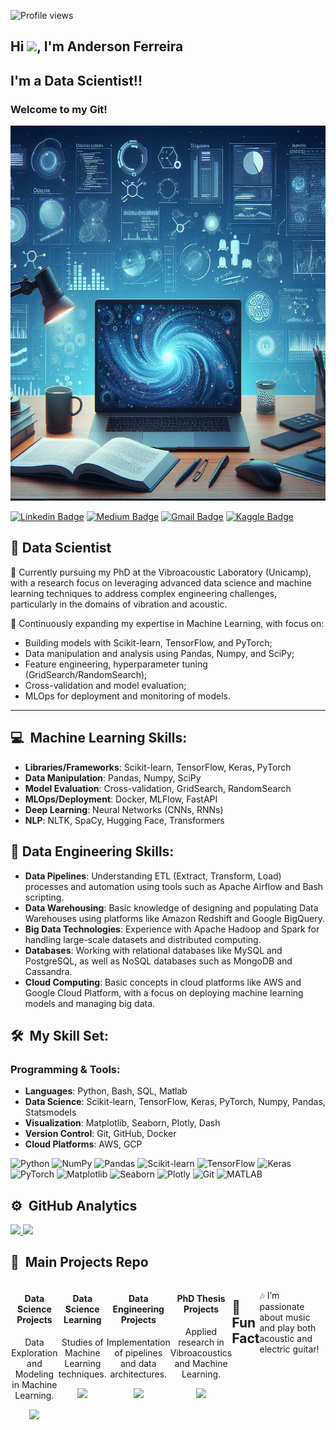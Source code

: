 <p align="left"> <img src="https://komarev.com/ghpvc/?username=anderson-ferreira-83&color=yellow" alt="Profile views"/>
  
## Hi <img src="https://raw.githubusercontent.com/kaueMarques/kaueMarques/master/hi.gif" width="35px">, I'm Anderson Ferreira

## I'm a Data Scientist!! 

### Welcome to my Git!

<p align="center">
  <img src="GithubProfile.png" alt="Welcome to my GitHub" width="600" height="600">
</p>

[![Linkedin Badge](https://img.shields.io/badge/-LinkedIn-blue?style=flat-square&logo=Linkedin&logoColor=white&link=https://www.linkedin.com/in/anderson-henrique-rodrigues-ferreira-1a473138/)](https://www.linkedin.com/in/anderson-henrique-rodrigues-ferreira-1a473138/)
[![Medium Badge](https://img.shields.io/badge/-Medium-black?style=flat-square&logo=Medium&logoColor=white&link=https://medium.com/@derdickferreira)](https://medium.com/@derdickferreira)
[![Gmail Badge](https://img.shields.io/badge/-Gmail-red?style=flat-square&logo=Gmail&logoColor=white&link=a058899@dac.unicamp.br)](mailto:a058899@dac.unicamp.br)
[![Kaggle Badge](https://img.shields.io/badge/-Kaggle-blue?style=flat-square&logo=Kaggle&logoColor=white&link=https://www.kaggle.com/anderson83data)](https://www.kaggle.com/anderson83data)

## 🎲 Data Scientist

🔬 Currently pursuing my PhD at the Vibroacoustic Laboratory (Unicamp), with a research focus on leveraging advanced data science and machine learning techniques to address complex engineering challenges, particularly in the domains of vibration and acoustic.

🌱 Continuously expanding my expertise in Machine Learning, with focus on:

- Building models with Scikit-learn, TensorFlow, and PyTorch;
- Data manipulation and analysis using Pandas, Numpy, and SciPy;
- Feature engineering, hyperparameter tuning (GridSearch/RandomSearch);
- Cross-validation and model evaluation;
- MLOps for deployment and monitoring of models.

---

## 💻 &nbsp;Machine Learning Skills:

- **Libraries/Frameworks**: Scikit-learn, TensorFlow, Keras, PyTorch
- **Data Manipulation**: Pandas, Numpy, SciPy
- **Model Evaluation**: Cross-validation, GridSearch, RandomSearch
- **MLOps/Deployment**: Docker, MLFlow, FastAPI
- **Deep Learning**: Neural Networks (CNNs, RNNs)
- **NLP**: NLTK, SpaCy, Hugging Face, Transformers

## 💾  Data Engineering Skills:
- **Data Pipelines**: Understanding ETL (Extract, Transform, Load) processes and automation using tools such as Apache Airflow and Bash scripting.
- **Data Warehousing**: Basic knowledge of designing and populating Data Warehouses using platforms like Amazon Redshift and Google BigQuery.
- **Big Data Technologies**: Experience with Apache Hadoop and Spark for handling large-scale datasets and distributed computing.
- **Databases**: Working with relational databases like MySQL and PostgreSQL, as well as NoSQL databases such as MongoDB and Cassandra.
- **Cloud Computing**: Basic concepts in cloud platforms like AWS and Google Cloud Platform, with a focus on deploying machine learning models and managing big data.

## 🛠 &nbsp;My Skill Set:

### Programming & Tools:
- **Languages**: Python, Bash, SQL, Matlab
- **Data Science**: Scikit-learn, TensorFlow, Keras, PyTorch, Numpy, Pandas, Statsmodels
- **Visualization**: Matplotlib, Seaborn, Plotly, Dash
- **Version Control**: Git, GitHub, Docker
- **Cloud Platforms**: AWS, GCP

![Python](https://img.shields.io/badge/python-3670A0?style=for-the-badge&logo=python&logoColor=ffdd54) ![NumPy](https://img.shields.io/badge/numpy-%23013243.svg?style=for-the-badge&logo=numpy&logoColor=white) ![Pandas](https://img.shields.io/badge/pandas-%23150458.svg?style=for-the-badge&logo=pandas&logoColor=white) ![Scikit-learn](https://img.shields.io/badge/scikit--learn-%23F7931E.svg?style=for-the-badge&logo=scikit-learn&logoColor=white) ![TensorFlow](https://img.shields.io/badge/TensorFlow-%23FF6F00.svg?style=for-the-badge&logo=TensorFlow&logoColor=white) ![Keras](https://img.shields.io/badge/Keras-%23D00000.svg?style=for-the-badge&logo=Keras&logoColor=white) ![PyTorch](https://img.shields.io/badge/PyTorch-%23EE4C2C.svg?style=for-the-badge&logo=PyTorch&logoColor=white) ![Matplotlib](https://img.shields.io/badge/Matplotlib-%23ffffff.svg?style=for-the-badge&logo=Matplotlib&logoColor=black) ![Seaborn](https://img.shields.io/badge/Seaborn-0080C9?style=for-the-badge&logo=Seaborn&logoColor=white) ![Plotly](https://img.shields.io/badge/Plotly-%233F4F75.svg?style=for-the-badge&logo=plotly&logoColor=white) ![Git](https://img.shields.io/badge/Git-F05032?style=for-the-badge&logo=git&logoColor=white) ![MATLAB](https://img.shields.io/badge/MATLAB-%23e16737.svg?style=for-the-badge&logo=Mathworks&logoColor=white)


## ⚙️ &nbsp;GitHub Analytics

<a href="https://github.com/anderson-ferreira-83">
  <img height="140em" src="https://github-readme-stats.vercel.app/api?username=anderson-ferreira-83&show_icons=true&theme=dark&include_commits=true"/>
</a>

<a href="https://github.com/anderson-ferreira-83">
  <img height="140em" src="https://github-readme-stats.vercel.app/api/top-langs/?username=anderson-ferreira-83&layout=compact&langs_count=8&theme=dark"/>
</a>

## 🚀 &nbsp;Main Projects Repo

<div style="display: flex; justify-content: space-between;">
    <div style="text-align: center;">
        <h4>Data Science Projects</h4>
        <p>Data Exploration and Modeling in Machine Learning.</p>
        <a href="https://github.com/anderson-ferreira-83/Data_Science_Repo_anderson83" target="_blank">
            <img height="90em" src="https://github-readme-stats.vercel.app/api/pin/?username=anderson-ferreira-83&repo=Data_Science_Projects_anderson_83&theme=dark"/>
        </a>
    </div>
<div style="display: flex; justify-content: space-between;">
    <div style="text-align: center;">
        <h4>Data Science Learning</h4>
        <p>Studies of Machine Learning techniques.</p>
        <a href="https://github.com/anderson-ferreira-83/Data_Science_Learning_Repo_anderson83" target="_blank">
            <img height="90em" src="https://github-readme-stats.vercel.app/api/pin/?username=anderson-ferreira-83&repo=Data_Science_Learning_Repo_anderson83&theme=dark"/>
        </a>
    </div> 
    <div style="text-align: center;">
        <h4>Data Engineering Projects</h4>
        <p>Implementation of pipelines and data architectures.</p>
        <a href="https://github.com/anderson-ferreira-83/Data_Engineering_Projects" target="_blank">
            <img height="90em" src="https://github-readme-stats.vercel.app/api/pin/?username=anderson-ferreira-83&repo=Data_Engineering_Projects_anderson_83&theme=dark"/>
        </a>
    </div>
    <div style="text-align: center;">
        <h4>PhD Thesis Projects</h4>
        <p>Applied research in Vibroacoustics and Machine Learning.</p>
        <a href="https://github.com/anderson-ferreira-83/Article_publish_comp_lattices_thin_plate" target="_blank">
            <img height="90em" src="https://github-readme-stats.vercel.app/api/pin/?username=anderson-ferreira-83&repo=Article_publish_comp_lattices_thin_plate_2023_anderson_83&theme=dark"/>
        </a>
    </div>
</div>


## 🎸 Fun Fact  

🎶 I’m passionate about music and play both acoustic and electric guitar! 


